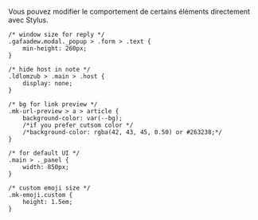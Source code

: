 Vous pouvez modifier le comportement de certains éléments directement avec Stylus.

```
/* window size for reply */
.gafaadew.modal._popup > .form > .text {
    min-height: 260px;
}

/* hide host in note */
.ldlomzub > .main > .host {
    display: none;
}

/* bg for link preview */
.mk-url-preview > a > article {
    background-color: var(--bg);
    /*if you prefer cutsom color */
    /*background-color: rgba(42, 43, 45, 0.50) or #263238;*/
}

/* for default UI */
.main > ._panel {
    width: 850px;
}

/* custom emoji size */
.mk-emoji.custom {
    height: 1.5em;
}
```
